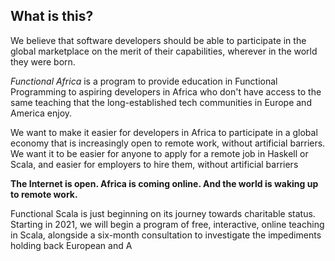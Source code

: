 ## What is this?

We believe that software developers should be able to participate in the global marketplace on the merit of
their capabilities, wherever in the world they were born.

_Functional Africa_ is a program to provide education in Functional Programming to aspiring developers in
Africa who don't have access to the same teaching that the long-established tech communities in Europe and
America enjoy.

We want to make it easier for developers in Africa to participate in a global economy that is increasingly open
to remote work, without artificial barriers. We want it to be easier for anyone to apply for a remote job in
Haskell or Scala, and easier for employers to hire them, without artificial barriers 

__The Internet is open. Africa is coming online. And the world is waking up to remote work.__

Functional Scala is just beginning on its journey towards charitable status. Starting in 2021, we will begin
a program of free, interactive, online teaching in Scala, alongside a six-month consultation to investigate the
impediments holding back European and A



